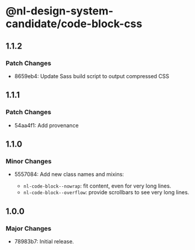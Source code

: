 # @nl-design-system-candidate/code-block-css

## 1.1.2

### Patch Changes

- 8659eb4: Update Sass build script to output compressed CSS

## 1.1.1

### Patch Changes

- 54aa4f1: Add provenance

## 1.1.0

### Minor Changes

- 5557084: Add new class names and mixins:

  - `nl-code-block--nowrap`: fit content, even for very long lines.
  - `nl-code-block--overflow`: provide scrollbars to see very long lines.

## 1.0.0

### Major Changes

- 78983b7: Initial release.
